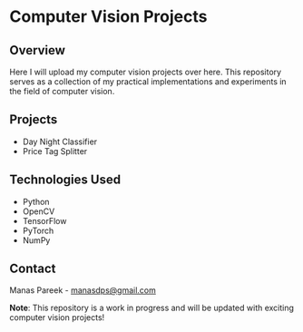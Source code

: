 # Computer Vision Projects

## Overview
Here I will upload my computer vision projects over here. This repository serves as a collection of my practical implementations and experiments in the field of computer vision.

## Projects
- Day Night Classifier
- Price Tag Splitter

## Technologies Used
- Python
- OpenCV
- TensorFlow
- PyTorch
- NumPy

## Contact
Manas Pareek - manasdps@gmail.com

**Note**: This repository is a work in progress and will be updated with exciting computer vision projects!
